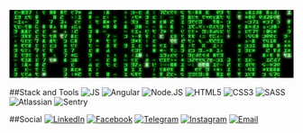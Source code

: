 ![wallpaper](assets/matrix.png)

##Stack and Tools
![JS](https://img.shields.io/badge/JavaScript-black?style=for-the-badge&logo=javascript) ![Angular](https://img.shields.io/badge/Angular-black?style=for-the-badge&logo=angular&logoColor=red) ![Node.JS](https://img.shields.io/badge/node.js-black?style=for-the-badge&logo=node.js) ![HTML5](https://img.shields.io/badge/HTML-black?style=for-the-badge&logo=html5&logoColor=#E34F26) ![CSS3](https://img.shields.io/badge/CSS3-black?style=for-the-badge&logo=css3&logoColor=blue) ![SASS](https://img.shields.io/badge/SASS-black?style=for-the-badge&logo=sass&logoColor=#CC6699) ![Atlassian](https://img.shields.io/badge/Atlassian-black?style=for-the-badge&logo=atlassian&logoColor=blue) ![Sentry](https://img.shields.io/badge/Sentry-black?style=for-the-badge&logo=sentry&logoColor=#362D59)

##Social
[![LinkedIn](https://img.shields.io/badge/LinkedIn-black?style=for-the-badge&logo=linkedin&logoColor=blue)](https://www.linkedin.com/in/sultan-azamat/) [![Facebook](https://img.shields.io/badge/Facebook-black?style=for-the-badge&logo=Facebook)](https://www.facebook.com/sultan.azamat.uulu/) [![Telegram](https://img.shields.io/badge/Telegram-black?style=for-the-badge&logo=telegram)](https://t.me/no_reason_whyy) [![Instagram](https://img.shields.io/badge/Instagram-black?style=for-the-badge&logo=instagram)](https://www.instagram.com/no_reason_whyy/) [![Email](https://img.shields.io/badge/Email-black?style=for-the-badge&logo=gmail)](mailto:sultan.kgz.22@gmail.com)
